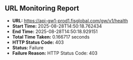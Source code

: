 ## URL Monitoring Report

- **URL:** https://api-gw1-prod1.fisglobal.com/gw/v1/health
- **Start Time:** 2025-08-28T14:50:18.762434
- **End Time:** 2025-08-28T14:50:18.929151
- **Total Time Taken:** 0.166717 seconds
- **HTTP Status Code:** 403
- **Status:** Failure
- **Failure Reason:** HTTP Status Code: 403
